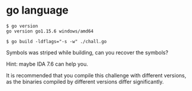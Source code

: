 # go language

```shell
$ go version
go version go1.15.6 windows/amd64

$ go build -ldflags="-s -w" ./chall.go
```

Symbols was striped while building, can you recover the symbols?

Hint: maybe IDA 7.6 can help you.

It is recommended that you compile this challenge with different versions, as the binaries compiled by different versions differ significantly.
